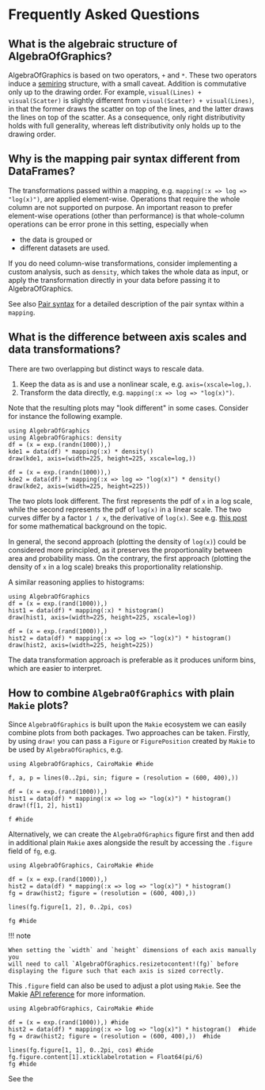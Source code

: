 # Frequently Asked Questions

## What is the algebraic structure of AlgebraOfGraphics?

AlgebraOfGraphics is based on two operators, `+` and `*`. These two operators induce
a [semiring](https://en.wikipedia.org/wiki/Semiring) structure, with a small
caveat. Addition is commutative only up to the drawing order. For example, `visual(Lines) + visual(Scatter)`
is slightly different from `visual(Scatter) + visual(Lines)`, in that the former draws the scatter on top
of the lines, and the latter draws the lines on top of the scatter. As a consequence, only right distributivity
holds with full generality, whereas left distributivity only holds up to the drawing order.

## Why is the mapping pair syntax different from DataFrames?

The transformations passed within a mapping, e.g. `mapping(:x => log => "log(x)")`, are applied
element-wise. Operations that require the whole column are not supported on purpose.
An important reason to prefer element-wise operations (other than performance) is that
whole-column operations can be error prone in this setting, especially when

- the data is grouped or
- different datasets are used.

If you do need column-wise transformations, consider implementing a custom analysis, such as `density`,
which takes the whole data as input, or apply the transformation directly in your data before
passing it to AlgebraOfGraphics.

See also [Pair syntax](@ref) for a detailed description of the pair syntax within a `mapping`.

## What is the difference between axis scales and data transformations?

There are two overlapping but distinct ways to rescale data.

1. Keep the data as is and use a nonlinear scale, e.g. `axis=(xscale=log,)`.
2. Transform the data directly, e.g. `mapping(:x => log => "log(x)")`.

Note that the resulting plots may "look different" in some cases.
Consider for instance the following example.

```@example logscaledensity
using AlgebraOfGraphics
using AlgebraOfGraphics: density
df = (x = exp.(randn(1000)),)
kde1 = data(df) * mapping(:x) * density()
draw(kde1, axis=(width=225, height=225, xscale=log,))
```

```@example logscaledensity
df = (x = exp.(randn(1000)),)
kde2 = data(df) * mapping(:x => log => "log(x)") * density()
draw(kde2, axis=(width=225, height=225))
```

The two plots look different. The first represents the pdf of `x` in a log scale,
while the second represents the pdf of `log(x)` in a linear scale. The two curves
differ by a factor `1 / x`, the derivative of `log(x)`.
See e.g.
[this post](https://math.stackexchange.com/questions/613614/scaling-a-probability-distribution-function/613623#613623)
for some mathematical background on the topic.

In general, the second approach (plotting the density of `log(x)`) could be considered
more principled, as it preserves the proportionality between area and probability mass.
On the contrary, the first approach (plotting the density of `x` in a log scale) breaks this
proportionality relationship.

A similar reasoning applies to histograms:

```@example logscalehist
using AlgebraOfGraphics
df = (x = exp.(rand(1000)),)
hist1 = data(df) * mapping(:x) * histogram()
draw(hist1, axis=(width=225, height=225, xscale=log))
```

```@example logscalehist
df = (x = exp.(rand(1000)),)
hist2 = data(df) * mapping(:x => log => "log(x)") * histogram()
draw(hist2, axis=(width=225, height=225))
```

The data transformation approach is preferable as it produces uniform bins, which
are easier to interpret.

## How to combine `AlgebraOfGraphics` with plain `Makie` plots?

Since `AlgebraOfGraphics` is built upon the `Makie` ecosystem we can easily
combine plots from both packages. Two approaches can be taken. Firstly, by
using `draw!` you can pass a `Figure` or `FigurePosition` created by `Makie` to
be used by `AlgebraOfGraphics`, e.g.

```@example combined-1
using AlgebraOfGraphics, CairoMakie #hide

f, a, p = lines(0..2pi, sin; figure = (resolution = (600, 400),))

df = (x = exp.(rand(1000)),)
hist1 = data(df) * mapping(:x => log => "log(x)") * histogram()
draw!(f[1, 2], hist1)

f #hide
```

Alternatively, we can create the `AlgebraOfGraphics` figure first and then
add in additional plain `Makie` axes alongside the result by accessing the
`.figure` field of `fg`, e.g.

```@example combined-2
using AlgebraOfGraphics, CairoMakie #hide

df = (x = exp.(rand(1000)),)
hist2 = data(df) * mapping(:x => log => "log(x)") * histogram()
fg = draw(hist2; figure = (resolution = (600, 400),))

lines(fg.figure[1, 2], 0..2pi, cos)

fg #hide
```

!!! note

    When setting the `width` and `height` dimensions of each axis manually you
    will need to call `AlgebraOfGraphics.resizetocontent!(fg)` before
    displaying the figure such that each axis is sized correctly.

This `.figure` field can also be used to adjust a plot using `Makie`.
See the Makie [API reference](http://makie.juliaplots.org/stable/makielayout/reference.html)
for more information.

```@example combined-3
using AlgebraOfGraphics, CairoMakie #hide

df = (x = exp.(rand(1000)),) #hide
hist2 = data(df) * mapping(:x => log => "log(x)") * histogram()  #hide
fg = draw(hist2; figure = (resolution = (600, 400),))  #hide

lines(fg.figure[1, 1], 0..2pi, cos) #hide
fg.figure.content[1].xticklabelrotation = Float64(pi/6)
fg #hide
```

See the 
